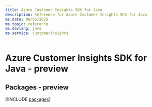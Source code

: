```yaml
---
title: Azure Customer Insights SDK for Java
description: Reference for Azure Customer Insights SDK for Java
ms.date: 06/06/2025
ms.topic: reference
ms.devlang: java
ms.service: customerinsights
---
```

# Azure Customer Insights SDK for Java - preview
## Packages - preview
[!INCLUDE [packages](customer-insights-index.md)]